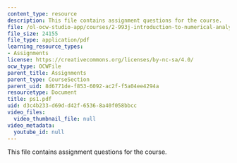 ```yaml
---
content_type: resource
description: This file contains assignment questions for the course.
file: /ol-ocw-studio-app/courses/2-993j-introduction-to-numerical-analysis-for-engineering-13-002j-spring-2005/d3c4b233d69dd42f65368a40f058bbcc_ps1.pdf
file_size: 24155
file_type: application/pdf
learning_resource_types:
- Assignments
license: https://creativecommons.org/licenses/by-nc-sa/4.0/
ocw_type: OCWFile
parent_title: Assignments
parent_type: CourseSection
parent_uid: 8d6771de-f853-6092-ac2f-f5a04ee4294a
resourcetype: Document
title: ps1.pdf
uid: d3c4b233-d69d-d42f-6536-8a40f058bbcc
video_files:
  video_thumbnail_file: null
video_metadata:
  youtube_id: null
---
```

This file contains assignment questions for the course.